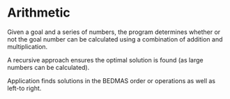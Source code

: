 # Arithmetic
Given a goal and a series of numbers, the program determines whether or not the goal number can be calculated using a combination of addition and multiplication.

A recursive approach ensures the optimal solution is found (as large numbers can be calculated).

Application finds solutions in the BEDMAS order or operations as well as left-to right.

